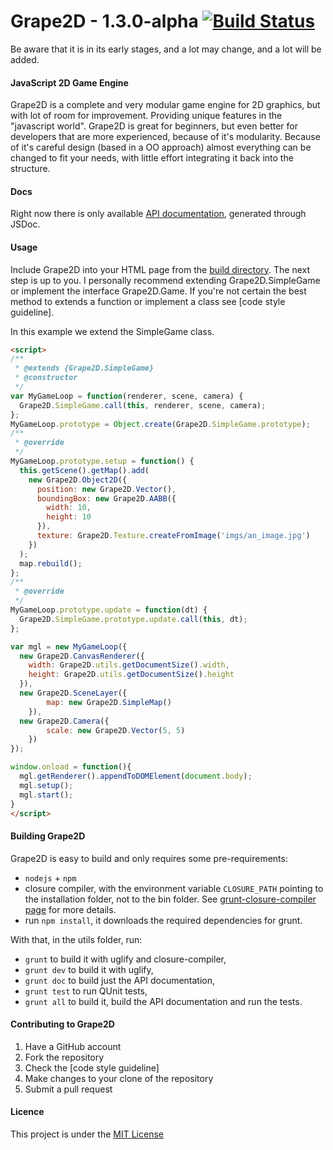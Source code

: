 Grape2D - 1.3.0-alpha [![Build Status](https://travis-ci.org/ruipgil/grape2d.png?branch=dev)](https://travis-ci.org/ruipgil/grape2d)
========

Be aware that it is in its early stages, and a lot may change, and a lot will be added.

#### JavaScript 2D Game Engine ####

Grape2D is a complete and very modular game engine for 2D graphics, but with lot of room for improvement. Providing unique features in the "javascript world".
Grape2D is great for beginners, but even better for developers that are more experienced, because of it's modularity. Because of it's careful design (based in a OO approach) almost everything can be changed to fit your needs, with little effort integrating it back into the structure.

#### Docs ####

Right now there is only available [API documentation](https://rawgithub.com/ruipgil/grape2d/master/docs/api/index.html), generated through JSDoc.

#### Usage ####

Include Grape2D into your HTML page from the [build directory](https://github.com/ruipgil/grape2d/tree/master/build).
The next step is up to you. I personally recommend extending Grape2D.SimpleGame or implement the interface Grape2D.Game. If you're not certain the best method to extends a function or implement a class see [code style guideline].

In this example we extend the SimpleGame class.
````HTML
<script>
/**
 * @extends {Grape2D.SimpleGame}
 * @constructor
 */
var MyGameLoop = function(renderer, scene, camera) {
  Grape2D.SimpleGame.call(this, renderer, scene, camera);
};
MyGameLoop.prototype = Object.create(Grape2D.SimpleGame.prototype);
/**
 * @override
 */
MyGameLoop.prototype.setup = function() {
  this.getScene().getMap().add(
    new Grape2D.Object2D({
      position: new Grape2D.Vector(),
      boundingBox: new Grape2D.AABB({
        width: 10,
        height: 10
      }),
      texture: Grape2D.Texture.createFromImage('imgs/an_image.jpg')
    })
  );
  map.rebuild();
};
/**
 * @override
 */
MyGameLoop.prototype.update = function(dt) {
  Grape2D.SimpleGame.prototype.update.call(this, dt);
};

var mgl = new MyGameLoop({
  new Grape2D.CanvasRenderer({
    width: Grape2D.utils.getDocumentSize().width,
    height: Grape2D.utils.getDocumentSize().height
  }),
  new Grape2D.SceneLayer({
		map: new Grape2D.SimpleMap()
	}),
  new Grape2D.Camera({
		scale: new Grape2D.Vector(5, 5)
	})
});

window.onload = function(){
  mgl.getRenderer().appendToDOMElement(document.body);
  mgl.setup();
  mgl.start();
}
</script>
````
#### Building Grape2D ####

Grape2D is easy to build and only requires some pre-requirements:

* ```` nodejs ```` + ```` npm ````
* closure compiler, with the environment variable ````CLOSURE_PATH```` pointing to the installation folder, not to the bin folder. See [grunt-closure-compiler page](https://github.com/gmarty/grunt-closure-compiler) for more details.
* run ````npm install````, it downloads the required dependencies for grunt.

With that, in the utils folder, run:

* ```` grunt ```` to build it with uglify and closure-compiler,
* ```` grunt dev ```` to build it with uglify,
* ```` grunt doc ```` to build just the API documentation,
* ```` grunt test ```` to run QUnit tests,
* ```` grunt all ```` to build it, build the API documentation and run the tests.

#### Contributing to Grape2D ####

1. Have a GitHub account
2. Fork the repository
3. Check the [code style guideline]
4. Make changes to your clone of the repository
5. Submit a pull request

#### Licence ####

This project is under the [MIT License](https://github.com/ruipgil/grape2d/blob/master/LICENSE)
